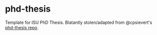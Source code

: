 # phd-thesis

Template for ISU PhD Thesis. Blatantly stolen/adapted from @cpsievert's [phd-thesis repo](https://github.com/cpsievert/phd-thesis).
